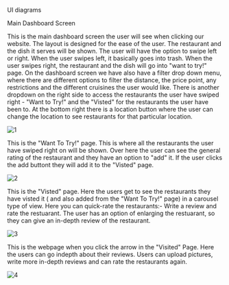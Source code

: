 UI diagrams

Main Dashboard Screen

This is the main dashboard screen the user will see when clicking our website. The layout is designed for the ease of the user. The restaurant and the dish it serves
will be shown. The user will have the option to swipe left or right. When the user swipes left, it basically goes into trash. When the user swipes right,
the restaurant and the dish will go into "want to try!" page. On the dashboard screen we have also have a filter drop down menu, where there are different 
options to filter the distance, the price point, any restrictions and the different cruisines the user would like. There is another dropdown on the right
side to access the restaurants the user have swiped right - "Want to Try!" and the "Visted" for the restaurants the user have been to. At the bottom right there is
a location button where the user can change the location to see restaurants for that particular location.

![1](https://github.com/user-attachments/assets/0171459b-90cd-438f-b27e-3fe8a6fa86cc)

This is the "Want To Try!" page. This is where all the restaurants the user have swiped right on will be shown. Over here the user can see the general
rating of the restaurant and they have an option to "add" it. If the user clicks the add buttont they will add it to the "Visted" page.



![2](https://github.com/user-attachments/assets/aa5ed886-b499-412b-9d20-9691d1073288)

This is the "Visted" page. Here the users get to see the restaurants they have visted it ( and also added from the "Want To Try!" page) in a carousel type of view. Here you can quick-rate the restaurants:- Write a review and rate the restuarant. The user has an option of enlarging the restuarant, so 
they can give an in-depth review of the restaurant.


![3](https://github.com/user-attachments/assets/6222fff2-61db-4a45-b123-af2720327c56)

This is the webpage when you click the arrow in the "Visited" Page. Here the users can go indepth about their reviews. Users can upload pictures, write more in-depth reviews and can rate the restaurants again.

![4](https://github.com/user-attachments/assets/c600f349-fe1f-4298-9f8e-7297121cb5fa)


